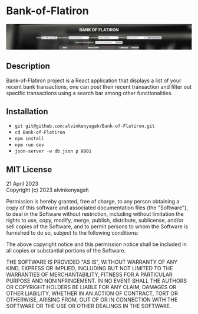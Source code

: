 # Bank-of-Flatiron
<img src="./snip.jpg" alt="snip">

## Description

Bank-of-Flatiron project is a React application that displays a list of your recent bank transactions, one can post their recent transaction and filter out specific transactions using a search bar among other functionalities.

## Installation


- `git git@github.com:alvinkenyagah/Bank-of-Flatiron.git`
- `cd Bank-of-Flatiron`
- `npm install`
- `npm run dev`
- `json-server -w db.json p 8001`

## MIT License

21 April 2023 <br>
Copyright (c) 2023 alvinkenyagah

Permission is hereby granted, free of charge, to any person obtaining a copy
of this software and associated documentation files (the "Software"), to deal
in the Software without restriction, including without limitation the rights
to use, copy, modify, merge, publish, distribute, sublicense, and/or sell
copies of the Software, and to permit persons to whom the Software is
furnished to do so, subject to the following conditions:

The above copyright notice and this permission notice shall be included in all
copies or substantial portions of the Software.

THE SOFTWARE IS PROVIDED "AS IS", WITHOUT WARRANTY OF ANY KIND, EXPRESS OR
IMPLIED, INCLUDING BUT NOT LIMITED TO THE WARRANTIES OF MERCHANTABILITY,
FITNESS FOR A PARTICULAR PURPOSE AND NONINFRINGEMENT. IN NO EVENT SHALL THE
AUTHORS OR COPYRIGHT HOLDERS BE LIABLE FOR ANY CLAIM, DAMAGES OR OTHER
LIABILITY, WHETHER IN AN ACTION OF CONTRACT, TORT OR OTHERWISE, ARISING FROM,
OUT OF OR IN CONNECTION WITH THE SOFTWARE OR THE USE OR OTHER DEALINGS IN THE
SOFTWARE.
